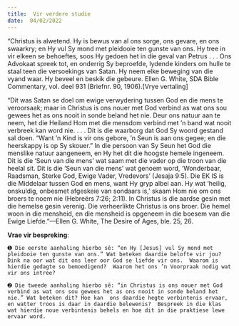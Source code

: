 ```yaml
---
title:  Vir verdere studie
date:  04/02/2022
---
```


“Christus is alwetend. Hy is bewus van al ons sorge, ons gevare, en ons swaarkry; en Hy vul Sy mond met pleidooie ten gunste van ons.  Hy tree in vir elkeen se behoeftes, soos Hy gedoen het in die geval van Petrus . . . Ons Advokaat spreek tot, en onderrig Sy beproefde, lydende kinders om hulle te staal teen die versoekings van Satan. Hy neem elke beweging van die vyand waar.  Hy beveel en beskik die gebeure. Ellen G. White, SDA Bible Commentary, vol. deel 931 (Briefnr. 90, 1906).[Vrye vertaling]

“Dit was Satan se doel om ewige verwydering tussen God en die mens te veroorsaak; maar in Christus is ons nouer met God verbind as wat ons sou gewees het as ons nooit in sonde beland het nie. Deur ons natuur aan te neem, het die Heiland Hom met die mensdom verbind met ’n band wat nooit verbreek kan word nie. . . . Dit is die waarborg dat God Sy woord gestand sal doen. “Want ’n Kind is vir ons gebore, ’n Seun is aan ons gegee;  en die heerskappy is op Sy skouer.” In die persoon van Sy Seun het God die menslike natuur aangeneem, en Hy het dit die hoogste hemele ingeneem. Dit is die ‘Seun van die mens’ wat saam met die vader op die troon van die heelal sit.  Dit is die ‘Seun van die mens’ wat genoem word, ‘Wonderbaar, Raadsman, Sterke God, Ewige Vader, Vredevors’ (Jesaja 9:5).  Die EK IS is die Middelaar tussen God en mens, want Hy gryp albei aan. Hy wat ‘heilig, onskuldig, onbesmet afgeskeie van sondaars is,’ skaam Hom nie om ons broers te noem nie (Hebreërs 7:26;  2:11).  In Christus is die aardse gesin met die hemelse gesin verenig. Die verheerlikte Christus is ons broer.  Die hemel woon in die mensheid, en die mensheid is opgeneem in die boesem van die Ewige Liefde.”—Ellen G. White, The Desire of Ages, ble. 25, 26.

**Vrae vir bespreking**:

`➊ Die eerste aanhaling hierbo sê: “en Hy [Jesus] vul Sy mond met pleidooie ten gunste van ons.” Wat beteken daardie belofte vir jou? Dink na oor wat dit ons leer oor God se liefde vir ons.  Waarom is hierdie gedagte so bemoedigend?  Waarom het ons ’n Voorpraak nodig wat vir ons intree?`

`➋ Die tweede aanhaling hierbo sê: “in Christus is ons nouer met God verbind as wat ons sou gewees het as ons nooit in sonde beland het nie.” Wat beteken dit? Hoe kan  ons daardie hegte verbintenis ervaar, en watter troos is daar in daardie belewenis?  Bespreek in die klas wat hierdie noue verbintenis behels en hoe dit in die praktiese lewe ervaar word.`